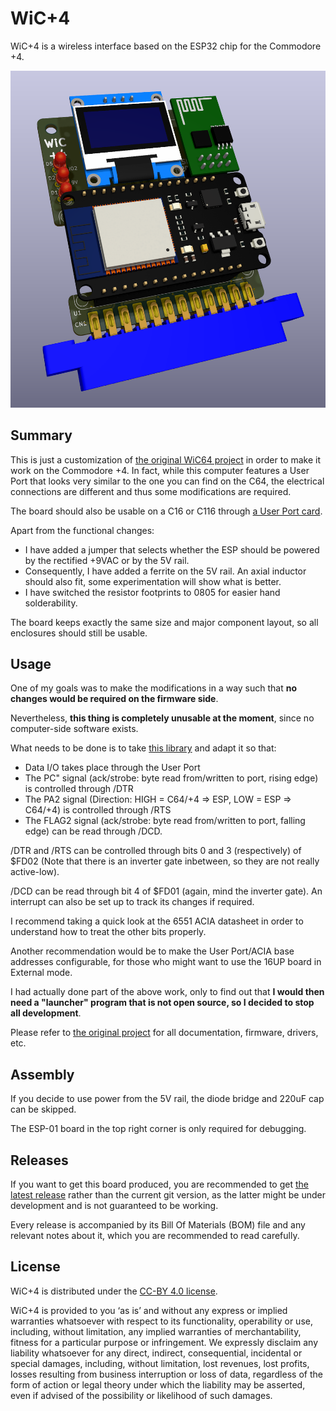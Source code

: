 # WiC+4
WiC+4 is a wireless interface based on the ESP32 chip for the Commodore +4.

![Board](https://raw.githubusercontent.com/SukkoPera/WiC64-Plus4/main/img/render-top.png)

## Summary
This is just a customization of [the original WiC64 project](https://github.com/WiC64-Team/wic64-hardware) in order to make it work on the Commodore +4. In fact, while this computer features a User Port that looks very similar to the one you can find on the C64, the electrical connections are different and thus some modifications are required.

The board should also be usable on a C16 or C116 through [a User Port card](https://github.com/SukkoPera/16up).

Apart from the functional changes:
* I have added a jumper that selects whether the ESP should be powered by the rectified +9VAC or by the 5V rail.
* Consequently, I have added a ferrite on the 5V rail. An axial inductor should also fit, some experimentation will show what is better.
* I have switched the resistor footprints to 0805 for easier hand solderability.

The board keeps exactly the same size and major component layout, so all enclosures should still be usable.

## Usage
One of my goals was to make the modifications in a way such that **no changes would be required on the firmware side**.

Nevertheless, **this thing is completely unusable at the moment**, since no computer-side software exists.

What needs to be done is to take [this library](https://github.com/WiC64-Team/wic64-library) and adapt it so that:

* Data I/O takes place through the User Port
* The PC" signal (ack/strobe: byte read from/written to port, rising edge) is controlled through /DTR
* The PA2 signal (Direction: HIGH = C64/+4 => ESP, LOW = ESP => C64/+4) is controlled through /RTS
* The FLAG2 signal (ack/strobe: byte read from/written to port, falling edge) can be read through /DCD.

/DTR and /RTS can be controlled through bits 0 and 3 (respectively) of $FD02 (Note that there is an inverter gate inbetween, so they are not really active-low).

/DCD can be read through bit 4 of $FD01 (again, mind the inverter gate). An interrupt can also be set up to track its changes if required.

I recommend taking a quick look at the 6551 ACIA datasheet in order to understand how to treat the other bits properly.

Another recommendation would be to make the User Port/ACIA base addresses configurable, for those who might want to use the 16UP board in External mode.

I had actually done part of the above work, only to find out that **I would then need a "launcher" program that is not open source, so I decided to stop all development**.

Please refer to [the original project](https://github.com/WiC64-Team/wic64-hardware) for all documentation, firmware, drivers, etc.

## Assembly
If you decide to use power from the 5V rail, the diode bridge and 220uF cap can be skipped.

The ESP-01 board in the top right corner is only required for debugging.

## Releases
If you want to get this board produced, you are recommended to get [the latest release](https://github.com/SukkoPera/WiC64-Plus4/releases) rather than the current git version, as the latter might be under development and is not guaranteed to be working.

Every release is accompanied by its Bill Of Materials (BOM) file and any relevant notes about it, which you are recommended to read carefully.

## License
WiC+4 is distributed under the [CC-BY 4.0 license](https://creativecommons.org/licenses/by/4.0/).

WiC+4 is provided to you ‘as is’ and without any express or implied warranties whatsoever with respect to its functionality, operability or use, including, without limitation, any implied warranties of merchantability, fitness for a particular purpose or infringement. We expressly disclaim any liability whatsoever for any direct, indirect, consequential, incidental or special damages, including, without limitation, lost revenues, lost profits, losses resulting from business interruption or loss of data, regardless of the form of action or legal theory under which the liability may be asserted, even if advised of the possibility or likelihood of such damages.
